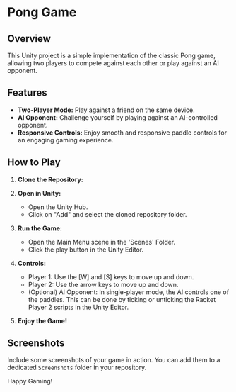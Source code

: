 # Pong Game

## Overview
This Unity project is a simple implementation of the classic Pong game, allowing two players to compete against each other or play against an AI opponent.

## Features
- **Two-Player Mode:** Play against a friend on the same device.
- **AI Opponent:** Challenge yourself by playing against an AI-controlled opponent.
- **Responsive Controls:** Enjoy smooth and responsive paddle controls for an engaging gaming experience.

## How to Play
1. **Clone the Repository:**

2. **Open in Unity:**
    - Open the Unity Hub.
    - Click on "Add" and select the cloned repository folder.

3. **Run the Game:**
    - Open the Main Menu scene in the 'Scenes' Folder.
    - Click the play button in the Unity Editor.

4. **Controls:**
    - Player 1: Use the [W] and [S] keys to move up and down.
    - Player 2: Use the arrow keys to move up and down.
    - (Optional) AI Opponent: In single-player mode, the AI controls one of the paddles. This can be done by ticking or unticking the Racket Player 2 scripts in the Unity Editor.

5. **Enjoy the Game!**

## Screenshots
Include some screenshots of your game in action. You can add them to a dedicated `Screenshots` folder in your repository.

Happy Gaming!
